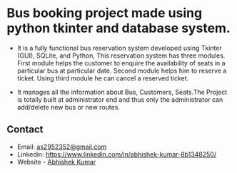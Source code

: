  # Bus booking project made using python tkinter and database system.

- It is a fully functional bus reservation system developed using Tkinter (GUI), SQLite, and Python, This reservation
system has three modules. First module helps the customer to enquire the availability of seats in a particular bus at
particular date. Second module helps him to reserve a ticket. Using third module he can cancel a reserved ticket.

- It manages all the information about Bus, Customers, Seats.The Project is totally built at administrator end and thus
only the administrator can add/delete new bus or new routes.

## Contact
- Email: as2952352@gmail.com
- Linkedin: https://www.linkedin.com/in/abhishek-kumar-8b1348250/
- Website - [Abhishek Kumar](https://abhishek1912-portfolio.netlify.app/)
